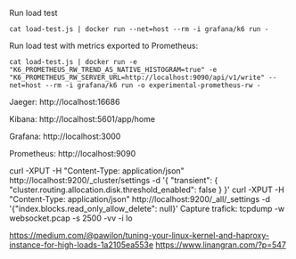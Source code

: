
Run load test
```shell
cat load-test.js | docker run --net=host --rm -i grafana/k6 run -
```

Run load test with metrics exported to Prometheus:
```shell
cat load-test.js | docker run -e "K6_PROMETHEUS_RW_TREND_AS_NATIVE_HISTOGRAM=true" -e "K6_PROMETHEUS_RW_SERVER_URL=http://localhost:9090/api/v1/write" --net=host --rm -i grafana/k6 run -o experimental-prometheus-rw -
```

Jaeger: http://localhost:16686

Kibana: http://localhost:5601/app/home

Grafana: http://localhost:3000

Prometheus: http://localhost:9090


curl -XPUT -H "Content-Type: application/json" http://localhost:9200/_cluster/settings -d '{ "transient": { "cluster.routing.allocation.disk.threshold_enabled": false } }'
curl -XPUT -H "Content-Type: application/json" http://localhost:9200/_all/_settings -d '{"index.blocks.read_only_allow_delete": null}' 
Capture trafick: tcpdump -w websocket.pcap -s 2500 -vv -i lo


https://medium.com/@pawilon/tuning-your-linux-kernel-and-haproxy-instance-for-high-loads-1a2105ea553e
https://www.linangran.com/?p=547